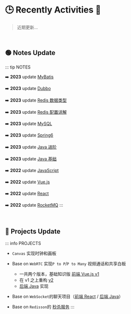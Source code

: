 # 🕒 Recently Activities 🎈
>近期更新...

<br>

## 🟢 Notes Update

::: tip NOTES

➡️ **2023** update [MyBatis](/posts/be/mybatis/MyBatis)

➡️ **2023** update [Dubbo](/posts/be/dubbo/Dubbo)

➡️ **2023** update [Redis 数据类型](/posts/renew/redis/Redis-数据类型)

➡️ **2023** update [Redis 配置详解](/posts/renew/redis/Redis-配置详解)

➡️ **2023** update [MySQL](/posts/renew/mysql/MySQL)

➡️ **2023** update [Spring6](/posts/renew/spring/Spring6)

➡️ **2023** update [Java 进阶](/posts/be/java/java-advance/Java-进阶)

➡️ **2023** update [Java 基础](/posts/be/java/java-basic/Java-基础)

➡️ **2022** update [JavaScript](/posts/fe/javascript/JavaScript)

➡️ **2022** update [Vue.js](/posts/fe/vuejs/Vuejs)

➡️ **2022** update [React](/posts/fe/react/React)

➡️ **2022** update [RocketMQ](/posts/mw/rocketmq/RocketMQ)
:::

<br>

## 🔵 Projects Update
::: info PROJECTS
* `Canvas` 实现时钟和画板

* Base on `WebRTC` 实现`P to P`/`P to Many` 视频通话和共享白板
  * 一共两个版本，基础知识版 [前端 Vue.js v1](https://gitee.com/gnlee/vue-demo/tree/master/vue-vite-call)
  * 在 v1 之上重构 [v2](https://gitee.com/gnlee/vue-demo/tree/master/vue-vite-call-multi)
  * [后端 Java](https://gitee.com/gnlee/springboot-demo/tree/master/boot-websocket-demo/boot-websocket-call) 实现

* Base on `WebSocket`的聊天项目（[前端 React](https://gitee.com/gnlee/react-demo/tree/master/react-vite-re-chat) / [后端 Java](https://gitee.com/gnlee/springboot-demo/tree/master/boot-websocket-demo/boot-websocket-chat)）

* Base on `Redisson`的 [秒杀服务](https://gitee.com/gnlee/springcloud-demo/tree/master/cloud-seckill)
:::
